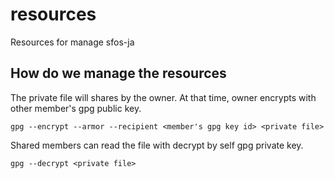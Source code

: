 # resources
Resources for manage sfos-ja

## How do we manage the resources

The private file will shares by the owner. At that time, owner encrypts with other member's gpg public key.

```
gpg --encrypt --armor --recipient <member's gpg key id> <private file>
```

Shared members can read the file with decrypt by self gpg private key.

```
gpg --decrypt <private file>
```
